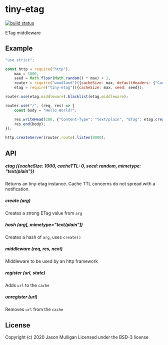 # tiny-etag

[![build status](https://secure.travis-ci.org/avoidwork/tiny-etag.svg)](http://travis-ci.org/avoidwork/tiny-etag)

ETag middleware

## Example
```javascript
"use strict";

const http = require("http"),
	max = 1000,
	seed = Math.floor(Math.random() * max) + 1,
	router = require("woodland")({cacheSize: max, defaultHeaders: {"Cache-Control": "no-cache"}, seed: seed}),
	etag = require("tiny-etag")({cacheSize: max, seed: seed});

router.use(etag.middleware).blacklist(etag.middleware);

router.use("/", (req, res) => {
	const body = "Hello World!";

	res.writeHead(200, {"Content-Type": "text/plain", "ETag": etag.create(body)});
	res.end(body);
});

http.createServer(router.route).listen(8000);
```

## API

##### etag ({cacheSize: 1000, cacheTTL: 0, seed: random, mimetype: "text/plain"})
Returns an tiny-etag instance. Cache TTL concerns do not spread with a notification.

##### create (arg)
Creates a strong ETag value from `arg`

##### hash (arg[, mimetype="text/plain"])
Creates a hash of `arg`, uses `create()`

##### middleware (req, res, next)
Middleware to be used by an http framework

##### register (url, state)
Adds `url` to the `cache`

##### unregister (url)
Removes `url` from the `cache`

## License
Copyright (c) 2020 Jason Mulligan
Licensed under the BSD-3 license
